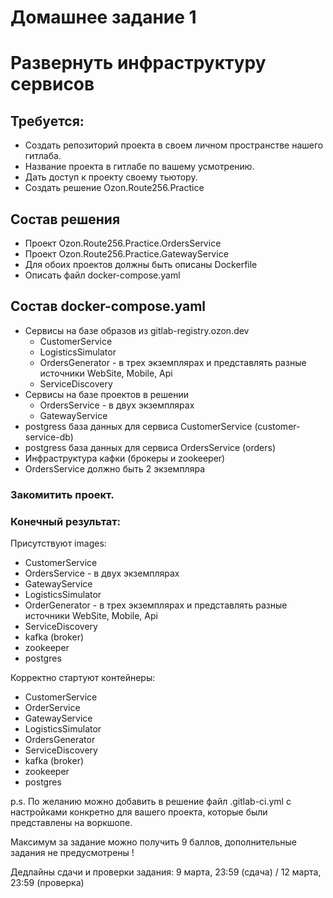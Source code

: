 # Домашнее задание 1
# Развернуть инфраструктуру сервисов

## Требуется:
- Создать репозиторий проекта в своем личном пространстве нашего гитлаба.
- Название проекта в гитлабе по вашему усмотрению.
- Дать доступ к проекту своему тьютору.
- Создать решение Ozon.Route256.Practice

## Состав решения
- Проект Ozon.Route256.Practice.OrdersService
- Проект Ozon.Route256.Practice.GatewayService
- Для обоих проектов должны быть описаны Dockerfile
- Описать файл docker-compose.yaml

## Состав docker-compose.yaml
- Сервисы на базе образов из gitlab-registry.ozon.dev
    - CustomerService
    - LogisticsSimulator
    - OrdersGenerator - в трех экземплярах и представлять разные источники WebSite, Mobile, Api
    - ServiceDiscovery
- Сервисы на базе проектов в решении
    - OrdersService - в двух экземплярах
    - GatewayService
- postgress база данных для сервиса CustomerService (customer-service-db)
- postgress база данных для сервиса OrdersService (orders)
- Инфраструктура кафки (брокеры и zookeeper)
- OrdersService должно быть 2 экземпляра

### Закомитить проект.

### Конечный результат:

Присутствуют images:
- CustomerService
- OrdersService - в двух экземплярах
- GatewayService
- LogisticsSimulator
- OrderGenerator - в трех экземплярах и представлять разные источники WebSite, Mobile, Api
- ServiceDiscovery
- kafka (broker)
- zookeeper
- postgres

Корректно стартуют контейнеры:
- CustomerService
- OrderService
- GatewayService
- LogisticsSimulator
- OrdersGenerator
- ServiceDiscovery
- kafka (broker)
- zookeeper
- postgres

p.s. По желанию можно добавить в решение файл .gitlab-ci.yml с настройками конкретно для вашего проекта, которые были представлены на воркшопе.

Максимум за задание можно получить 9 баллов, дополнительные задания не предусмотрены !

Дедлайны сдачи и проверки задания: 9 марта, 23:59 (сдача) / 12 марта, 23:59 (проверка)

